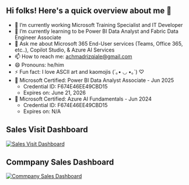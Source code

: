 ## Hi folks! Here's a quick overview about me 👋

- 🔭 I’m currently working Microsoft Training Specialist and IT Developer
- 🌱 I’m currently learning to be Power BI Data Analyst and Fabric Data Engineer Associate
- 💬 Ask me about Microsoft 365 End-User services (Teams, Office 365, etc..), Copilot Studio, & Azure AI Services 
- 📫 How to reach me: achmadrizqiale@gmail.com
- 😄 Pronouns: he/him
- ⚡ Fun fact: I love ASCII art and kaomojis (´｡• ◡ •｡`) ♡
- 📃 Microsoft Certified: Power BI Data Analyst Associate	- Jun 2025
  - Credential ID: F674E46EE49CBD15
  - Expires on: June 21, 2026
- 📃 Microsoft Certified: Azure AI Fundamentals	- Jun 2024
  - Credential ID: F674E46EE49CBD15
  - Expires on: N/A 

## Sales Visit Dashboard
[![Sales Visit Dashboard](https://img.youtube.com/vi/jIbI-qexHZs/0.jpg)](https://www.youtube.com/watch?v=jIbI-qexHZs)

## Commpany Sales Dashboard
[![Commpany Sales Dashboard](https://img.youtube.com/vi/JgIt1XEbSIw/0.jpg)](https://www.youtube.com/watch?v=JgIt1XEbSIw)
